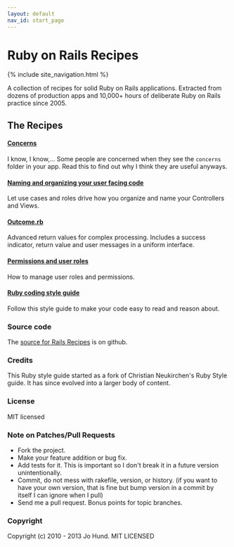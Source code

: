 ```yaml
---
layout: default
nav_id: start_page
---
```


<div class="page-header">
  <h1>Ruby on Rails Recipes</h1>
</div>

{% include site_navigation.html %}

A collection of recipes for solid Ruby on Rails applications. Extracted from
dozens of production apps and 10,000+ hours of deliberate Ruby on Rails practice
since 2005.


The Recipes
-----------

#### [Concerns](pages/concerns.html)

I know, I know,... Some people are concerned when they see the `concerns` folder
in your app. Read this to find out why I think they are useful anyways.


#### [Naming and organizing your user facing code](pages/naming_and_organizing_your_user_facing_code.html)

Let use cases and roles drive how you organize and name your Controllers and Views.


#### [Outcome.rb](pages/outcome.html)

Advanced return values for complex processing. Includes a success indicator,
return value and user messages in a uniform interface.


#### [Permissions and user roles](pages/permissions_and_user_roles.html)

How to manage user roles and permissions.


#### [Ruby coding style guide](pages/ruby_coding_style_guide.html)

Follow this style guide to make your code easy to read and reason about.


### Source code

The [source for Rails Recipes](https://github.com/jhund/rails-recipes) is on github.


### Credits

This Ruby style guide started as a fork of Christian Neukirchen's Ruby Style guide.
It has since evolved into a larger body of content.


### License

MIT licensed



### Note on Patches/Pull Requests

* Fork the project.
* Make your feature addition or bug fix.
* Add tests for it. This is important so I don't break it in a future version unintentionally.
* Commit, do not mess with rakefile, version, or history.
  (if you want to have your own version, that is fine but bump version in a commit by itself I can ignore when I pull)
* Send me a pull request. Bonus points for topic branches.



### Copyright

Copyright (c) 2010 - 2013 Jo Hund. MIT LICENSED

